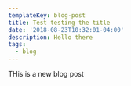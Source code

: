 ```yaml
---
templateKey: blog-post
title: Test testing the title
date: '2018-08-23T10:32:01-04:00'
description: Hello there
tags:
  - blog
---
```

THis is a new blog post
